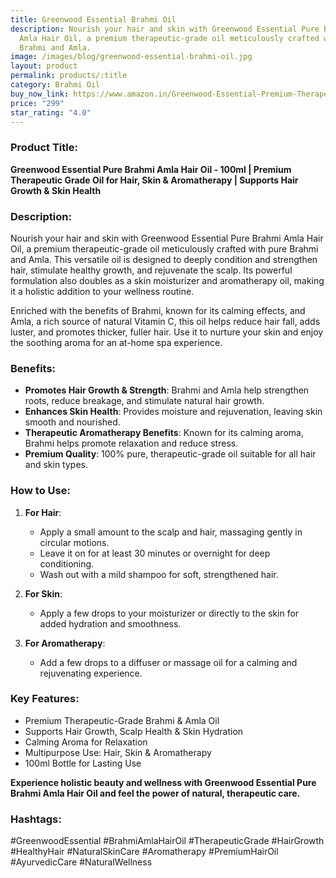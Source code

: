 ```yaml
---
title: Greenwood Essential Brahmi Oil
description: Nourish your hair and skin with Greenwood Essential Pure Brahmi
  Amla Hair Oil, a premium therapeutic-grade oil meticulously crafted with pure
  Brahmi and Amla.
image: /images/blog/greenwood-essential-brahmi-oil.jpg
layout: product
permalink: products/:title
category: Brahmi Oil
buy_now_link: https://www.amazon.in/Greenwood-Essential-Premium-Therapeutic-Aromatherapy/dp/B0859Y5259/ref=sr_1_96?crid=SCXIDYS0PV1F&tag=m0150-21
price: "299"
star_rating: "4.0"
---
```

### Product Title:
**Greenwood Essential Pure Brahmi Amla Hair Oil - 100ml | Premium Therapeutic Grade Oil for Hair, Skin & Aromatherapy | Supports Hair Growth & Skin Health**

### Description:
Nourish your hair and skin with Greenwood Essential Pure Brahmi Amla Hair Oil, a premium therapeutic-grade oil meticulously crafted with pure Brahmi and Amla. This versatile oil is designed to deeply condition and strengthen hair, stimulate healthy growth, and rejuvenate the scalp. Its powerful formulation also doubles as a skin moisturizer and aromatherapy oil, making it a holistic addition to your wellness routine.

Enriched with the benefits of Brahmi, known for its calming effects, and Amla, a rich source of natural Vitamin C, this oil helps reduce hair fall, adds luster, and promotes thicker, fuller hair. Use it to nurture your skin and enjoy the soothing aroma for an at-home spa experience.

### Benefits:
- **Promotes Hair Growth & Strength**: Brahmi and Amla help strengthen roots, reduce breakage, and stimulate natural hair growth.
- **Enhances Skin Health**: Provides moisture and rejuvenation, leaving skin smooth and nourished.
- **Therapeutic Aromatherapy Benefits**: Known for its calming aroma, Brahmi helps promote relaxation and reduce stress.
- **Premium Quality**: 100% pure, therapeutic-grade oil suitable for all hair and skin types.

### How to Use:
1. **For Hair**:
   - Apply a small amount to the scalp and hair, massaging gently in circular motions.
   - Leave it on for at least 30 minutes or overnight for deep conditioning.
   - Wash out with a mild shampoo for soft, strengthened hair.

2. **For Skin**:
   - Apply a few drops to your moisturizer or directly to the skin for added hydration and smoothness.
  
3. **For Aromatherapy**:
   - Add a few drops to a diffuser or massage oil for a calming and rejuvenating experience.

### Key Features:
- Premium Therapeutic-Grade Brahmi & Amla Oil
- Supports Hair Growth, Scalp Health & Skin Hydration
- Calming Aroma for Relaxation
- Multipurpose Use: Hair, Skin & Aromatherapy
- 100ml Bottle for Lasting Use

**Experience holistic beauty and wellness with Greenwood Essential Pure Brahmi Amla Hair Oil and feel the power of natural, therapeutic care.**

### Hashtags:
#GreenwoodEssential #BrahmiAmlaHairOil #TherapeuticGrade #HairGrowth #HealthyHair #NaturalSkinCare #Aromatherapy #PremiumHairOil #AyurvedicCare #NaturalWellness
